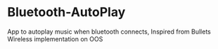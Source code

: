 # Bluetooth-AutoPlay
App to autoplay music when bluetooth connects, Inspired from Bullets Wireless implementation on OOS

